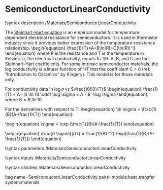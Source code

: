# SemiconductorLinearConductivity

!syntax description /Materials/SemiconductorLinearConductivity

The [Steinhart-Hart equation](https://en.wikipedia.org/wiki/Steinhart%E2%80%93Hart_equation) is an empirical model for temperature dependent electrical resistance for semiconductors.  It is used in thermistor industry since it provides better expression of the temperature-resistance relationship.
\begin{equation}
\frac{1}{T}=A+B\ln(R)+C(\ln(R))^3
\end{equation}
where R is the resistance and T is the temperature in Kelvins.  $\sigma$, the electrical
conductivity, equals to 1/R.  A, B, and C are the Steinhart-Hart coefficients.  For some intrinsic
semiconductor materials, the log conductivity is a linear function of 1/T that the coefficient C = 0
(ref: "Introduction to Ceramics" by Kingery).  This model is for those materials only.

For conductivity data in $\log \sigma$ vs $\frac{1000}{T}$
\begin{equation}
\frac{1}{T} = A - B \ln 10 \cdot \log \sigma = A - B' \log \sigma
\end{equation}
where $B = B'/\ln 10$.

For the derivatives with respect to T:
\begin{equation}
\ln \sigma = \frac{1}{B}(A-\frac{1}{T})
\end{equation}

\begin{equation}
\sigma = \exp (\frac{1}{B}(A-\frac{1}{T})
\end{equation}

\begin{equation}
\frac{d \sigma}{dT} = \frac{1}{BT^2} \exp(\frac{1}{B}(A-\frac{1}{T}))
\end{equation}

!syntax parameters /Materials/SemiconductorLinearConductivity

!syntax inputs /Materials/SemiconductorLinearConductivity

!syntax children /Materials/SemiconductorLinearConductivity

!tag name=SemiconductorLinearConductivity pairs=module:heat_transfer system:materials
